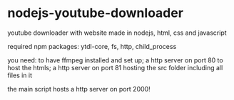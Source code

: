 # nodejs-youtube-downloader
youtube downloader with website made in nodejs, html, css and javascript

required npm packages:
ytdl-core,
fs,
http,
child_process

you need:
to have ffmpeg installed and set up;
a http server on port 80 to host the htmls;
a http server on port 81 hosting the src folder including all files in it


the main script hosts a http server on port 2000!
